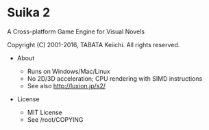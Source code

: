 Suika 2
=======

A Cross-platform Game Engine for Visual Novels

Copyright (C) 2001-2016, TABATA Keiichi. All rights reserved.

* About
    * Runs on Windows/Mac/Linux
    * No 2D/3D acceleration; CPU rendering with SIMD instructions
    * See also http://luxion.jp/s2/

* License
    * MIT License
    * See /root/COPYING

